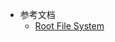 - 参考文档
	- [Root File System](https://education.sakshi.com/en/cseit/study-material/unix/root-file-system-44788)